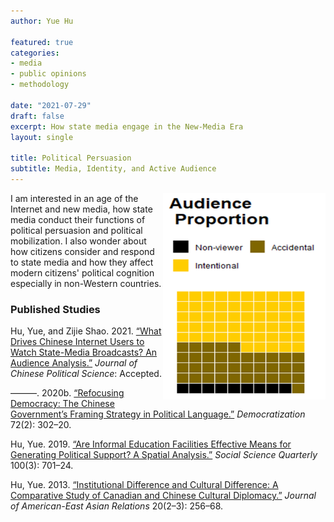 ```yaml
---
author: Yue Hu

featured: true
categories:
- media
- public opinions
- methodology

date: "2021-07-29"
draft: false
excerpt: How state media engage in the New-Media Era
layout: single

title: Political Persuasion 
subtitle: Media, Identity, and Active Audience
---
```


<img src="featured-hex.png" width = "260" height = "330" align="right" />

I am interested in an age of the Internet and new media, how state media conduct their functions of political persuasion and political mobilization. I also wonder about how citizens consider and respond to state media and how they affect modern citizens' political cognition especially in non-Western countries.

### Published Studies

Hu, Yue, and Zijie Shao. 2021. [“What Drives Chinese Internet Users to Watch State-Media Broadcasts? An Audience Analysis.”](https://www.researchgate.net/publication/353571814_What_Drives_Chinese_Internet_Users_to_Watch_State-Media_Broadcasts_An_Audience_Analysis) *Journal of Chinese Political Science*: Accepted.

———. 2020b. [“Refocusing Democracy: The Chinese Government’s Framing Strategy in Political Language.”](https://www.tandfonline.com/doi/abs/10.1080/13510347.2019.1690461) *Democratization* 72(2): 302–20.

Hu, Yue. 2019. [“Are Informal Education Facilities Effective Means for Generating Political Support? A Spatial Analysis.”](https://onlinelibrary.wiley.com/doi/full/10.1111/ssqu.12589) *Social Science Quarterly* 100(3): 701–24.

Hu, Yue. 2013. [“Institutional Difference and Cultural Difference: A Comparative Study of Canadian and Chinese Cultural Diplomacy.”](https://brill.com/view/journals/jaer/20/2-3/article-p256_11.xml) *Journal of American-East Asian Relations* 20(2–3): 256–68.


